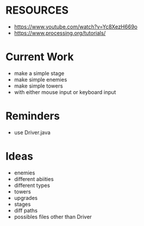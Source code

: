 
RESOURCES
==========
 - https://www.youtube.com/watch?v=Yc8XezH669o
 - https://www.processing.org/tutorials/

Current Work
============
 - make a simple stage
 - make simple enemies
 - make simple towers
  - with either mouse input or keyboard input 


Reminders
========
 - use Driver.java

Ideas
=====
 - enemies
  - different abiities
  - different types 
 - towers
  - upgrades
 - stages
  - diff paths
 - possibles files other than Driver 

